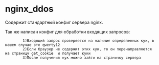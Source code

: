 # nginx_ddos

Содержит стандартный конфиг сервера nginx.

Так же написан конфиг для обработки входящих запросов:
			
			1)Входящий запрос проверяется на наличие определенных кук, в нашем случае это qwerty12
			2)Если браузер не содержит этих кук, то он перенаправляется  на страницу get_cookie  и получает куки
			3)После получения кук можно зайти на страничку сервера
			
